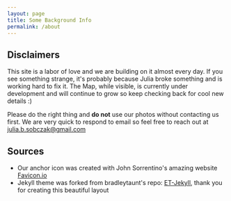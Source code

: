 ```yaml
---
layout: page
title: Some Background Info
permalink: /about
---
```


## Disclaimers
This site is a labor of love and we are building on it almost every day. If you see something strange, it's probably because Julia broke something and is working hard to fix it.
The Map, while visible, is currently under development and will continue to grow so keep checking back for cool new details :)

Please do the right thing and **do not** use our photos without contacting us first. We are very quick to respond to email so feel free to reach out at julia.b.sobczak@gmail.com

## Sources
* Our anchor icon was created with John Sorrentino's amazing website [Favicon.io](https://favicon.io/)
* Jekyll theme was forked from bradleytaunt's repo: [ET-Jekyll](https://github.com/bradleytaunt/ET-Jekyll), thank you for creating this beautiful layout


